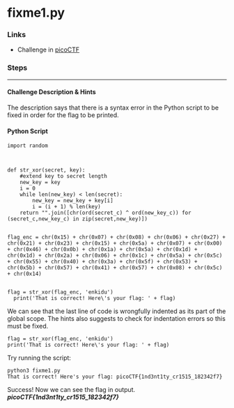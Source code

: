 # fixme1.py

### Links

- Challenge in [picoCTF](play.picoctf.org/practice/challenge/238)

### Steps

---

#### Challenge Description & Hints

The description says that there is a syntax error in the Python script to be fixed in order for the flag to be printed.

#### Python Script


```
import random



def str_xor(secret, key):
    #extend key to secret length
    new_key = key
    i = 0
    while len(new_key) < len(secret):
        new_key = new_key + key[i]
        i = (i + 1) % len(key)
    return "".join([chr(ord(secret_c) ^ ord(new_key_c)) for (secret_c,new_key_c) in zip(secret,new_key)])


flag_enc = chr(0x15) + chr(0x07) + chr(0x08) + chr(0x06) + chr(0x27) + chr(0x21) + chr(0x23) + chr(0x15) + chr(0x5a) + chr(0x07) + chr(0x00) + chr(0x46) + chr(0x0b) + chr(0x1a) + chr(0x5a) + chr(0x1d) + chr(0x1d) + chr(0x2a) + chr(0x06) + chr(0x1c) + chr(0x5a) + chr(0x5c) + chr(0x55) + chr(0x40) + chr(0x3a) + chr(0x5f) + chr(0x53) + chr(0x5b) + chr(0x57) + chr(0x41) + chr(0x57) + chr(0x08) + chr(0x5c) + chr(0x14)


flag = str_xor(flag_enc, 'enkidu')
  print('That is correct! Here\'s your flag: ' + flag)
```

We can see that the last line of code is wrongfully indented as its part of the global scope.  The hints also suggests to check for indentation errors so this must be fixed.
```
flag = str_xor(flag_enc, 'enkidu')
print('That is correct! Here\'s your flag: ' + flag)
```
Try running the script:
```
python3 fixme1.py 
That is correct! Here's your flag: picoCTF{1nd3nt1ty_cr1515_182342f7}
```
Success! Now we can see the flag in output.
***picoCTF{1nd3nt1ty_cr1515_182342f7}***